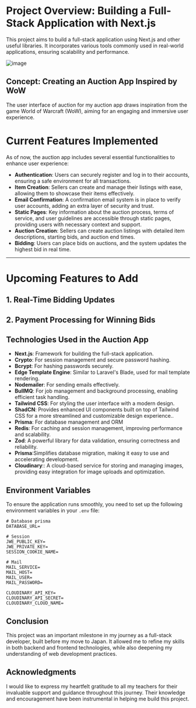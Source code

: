 # Project Overview: Building a Full-Stack Application with Next.js

This project aims to build a full-stack application using Next.js and other useful libraries. It incorporates various tools commonly used in real-world applications, ensuring scalability and performance.

![image](https://github.com/user-attachments/assets/0a06d0d3-4712-404a-a9d4-af4d4e4777af)


## Concept: Creating an Auction App Inspired by WoW

The user interface of auction for my auction app draws inspiration from the game World of Warcraft (WoW), aiming for an engaging and immersive user experience.

# Current Features Implemented

As of now, the auction app includes several essential functionalities to enhance user experience:

- **Authentication**: Users can securely register and log in to their accounts, ensuring a safe environment for all transactions.
- **Item Creation**: Sellers can create and manage their listings with ease, allowing them to showcase their items effectively.
- **Email Confirmation**: A confirmation email system is in place to verify user accounts, adding an extra layer of security and trust.
- **Static Pages**: Key information about the auction process, terms of service, and user guidelines are accessible through static pages, providing users with necessary context and support.
- **Auction Creation**: Sellers can create auction listings with detailed item descriptions, starting bids, and auction end times.
- **Bidding**: Users can place bids on auctions, and the system updates the highest bid in real time.

---

# Upcoming Features to Add

## 1. **Real-Time Bidding Updates**
## 2. **Payment Processing for Winning Bids**

## Technologies Used in the Auction App

-   **Next.js**: Framework for building the full-stack application.
-   **Crypto**: For session management and secure password hashing.
-   **Bcrypt**: For hashing passwords securely.
-   **Edge Template Engine**: Similar to Laravel's Blade, used for mail template rendering.
-   **Nodemailer**: For sending emails effectively.
-   **BullMQ**: For job management and background processing, enabling efficient task handling.
-   **Tailwind CSS**: For styling the user interface with a modern design.
-   **ShadCN**: Provides enhanced UI components built on top of Tailwind CSS for a more streamlined and customizable design experience..
-   **Prisma**: For database management and ORM
-   **Redis**: For caching and session management, improving performance and scalability.
-   **Zod**: A powerful library for data validation, ensuring correctness and reliability.
-   **Prisma**:Simplifies database migration, making it easy to use and accelerating development.
-   **Cloudinary**:: A cloud-based service for storing and managing images, providing easy integration for image uploads and optimization.  

## Environment Variables

To ensure the application runs smoothly, you need to set up the following environment variables in your `.env` file:

```plaintext
# Database prisma
DATABASE_URL=

# Session
JWE_PUBLIC_KEY=
JWE_PRIVATE_KEY=
SESSION_COOKIE_NAME=

# Mail
MAIL_SERVICE=
MAIL_HOST=
MAIL_USER=
MAIL_PASSWORD=

CLOUDINARY_API_KEY=
CLOUDINARY_API_SECRET=
CLOUDINARY_CLOUD_NAME=
```

## Conclusion

This project was an important milestone in my journey as a full-stack developer, built before my move to Japan. It allowed me to refine my skills in both backend and frontend technologies, while also deepening my understanding of web development practices. 


## Acknowledgments

I would like to express my heartfelt gratitude to all my teachers for their invaluable support and guidance throughout this journey. Their knowledge and encouragement have been instrumental in helping me build this project.
